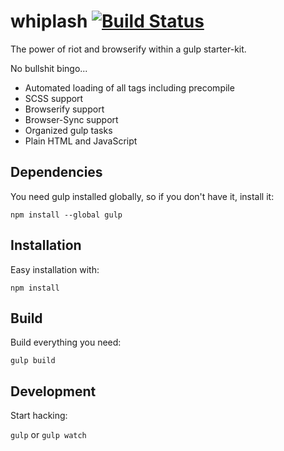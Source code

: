 # whiplash [![Build Status](https://travis-ci.org/danielditgens/whiplash.svg)](https://travis-ci.org/danielditgens/whiplash)

The power of riot and browserify within a gulp starter-kit.

No bullshit bingo...

- Automated loading of all tags including precompile
- SCSS support
- Browserify support
- Browser-Sync support
- Organized gulp tasks
- Plain HTML and JavaScript 

## Dependencies

You need gulp installed globally, so if you don't have it, install it:

```npm install --global gulp```

## Installation

Easy installation with:

```npm install```

## Build

Build everything you need:

```gulp build```

## Development

Start hacking:

```gulp``` or ```gulp watch```
